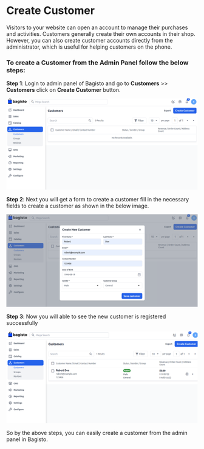 # Create Customer 

Visitors to your website can open an account to manage their purchases and activities. Customers generally create their own accounts in their shop. However, you can also create customer accounts directly from the administrator, which is useful for helping customers on the phone.

### To create a Customer from the Admin Panel follow the below steps:

**Step 1**: Login to admin panel of Bagisto and go to **Customers** >> **Customers** click on **Create Customer** button.

 ![Customer](../../assets/2.0/images/customer/customer.png)

**Step 2**: Next you will get a form to create a customer fill in the necessary fields to create a customer as shown in the below image.

 ![Create Customer](../../assets/2.0/images/customer/createCustomer.png)

**Step 3**: Now you will able to see the new customer is registered successfully
   
 ![Customer Grid](../../assets/2.0/images/customer/customerGrid.png)

So by the above steps, you can easily create a customer from the admin panel in Bagisto.
 